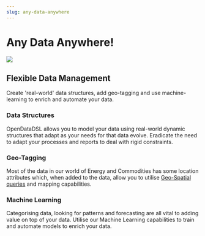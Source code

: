 ```yaml
---
slug: any-data-anywhere
---
```


Any Data Anywhere!
==========================

![](/img/any_data.jpg)

## Flexible Data Management
Create 'real-world' data structures, add geo-tagging and use machine-learning to enrich and automate your data.

### Data Structures
OpenDataDSL allows you to model your data using real-world dynamic structures that adapt as your needs for that data evolve. 
Eradicate the need to adapt your processes and reports to deal with rigid constraints.

### Geo-Tagging
Most of the data in our world of Energy and Commodities has some location attributes which, when added to the data,
allow you to utilise [Geo-Spatial queries](/docs/odsl/dm/geospatial) and mapping capabilities.

### Machine Learning
Categorising data, looking for patterns and forecasting are all vital to adding value on top of your data. 
Utilise our Machine Learning capabilities to train and automate models to enrich your data.